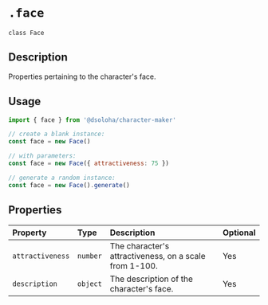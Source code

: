 # `.face`

`class Face`

## Description

Properties pertaining to the character's face.

## Usage

```js
import { face } from '@dsoloha/character-maker'

// create a blank instance:
const face = new Face()

// with parameters:
const face = new Face({ attractiveness: 75 })

// generate a random instance:
const face = new Face().generate()
```

## Properties

| Property         | Type     | Description                                            | Optional |
|:-----------------|:---------|:-------------------------------------------------------|:---------|
| `attractiveness` | `number` | The character's attractiveness, on a scale from 1-100. | Yes      |
| `description`    | `object` | The description of the character's face.               | Yes      |
